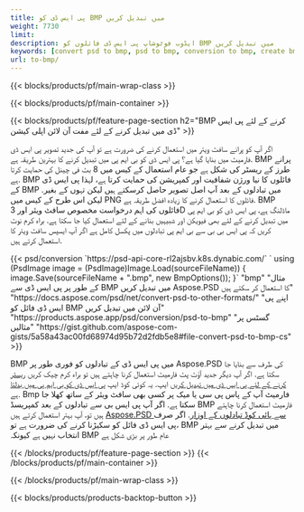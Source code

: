 ```yaml
---
title: پی ایس ڈی کو BMP میں تبدیل کریں
weight: 7730
limit: 
description: ایڈوب فوٹوشاپ پی ایس ڈی فائلوں کو BMP میں تبدیل کریں
keywords: [convert psd to bmp, psd to bmp, conversion to bmp, create bmp from psd, print psd as bmp]
url: to-bmp/
---
```


{{< blocks/products/pf/main-wrap-class >}}

{{< blocks/products/pf/main-container >}}

{{< blocks/products/pf/feature-page-section h2="BMP کرنے کے لئے پی ایس ڈی میں تبدیل کرنے کے لئے مفت آن لائن اپلی کیشن" >}}
<p>اگر آپ کو پرانے سافٹ ویئر میں استعمال کرنے کی ضرورت ہے تو آپ کی جدید تصویر پی ایس ڈی فارمیٹ میں بنایا گیا ہے؟ پی ایس ڈی کو بی ایم پی میں تبدیل کرنے کا بہترین طریقہ ہے. BMP پرانے طرز کے ریسٹر کی شکل ہے جو عام استعمال کے کیس میں 8 بٹ فی چینل کی حمایت کرتا ہے. BMP فائلوں کا نیا ورژن شفافیت اور کمپریشن کی حمایت کرتا ہے، لہذا پی ایس ڈی کے BMP میں تبادلوں کے بعد آپ اصل تصویر حاصل کرسکتے ہیں لیکن تہوں کے بغیر. لیکن اس طرح کے کیس میں PNG فائلوں کا استعمال کرنے کا زیادہ افضل طریقہ ہے. BMP فائلوں کی اہم درخواست مخصوص سافٹ ویئر اور 3D ماڈلنگ ہے، پی ایس ڈی کو بی ایم پی میں تبدیل کرنے کے لئے بھی فیویکن اور شبیہیں بنانے کے لئے استعمال کیا جا سکتا ہے. براہ کرم نوٹ کریں کہ پی ایس بی بی سے بی ایم پی تبادلوں میں پکسل کامل ہے اگر آپ ایسپس سافٹ ویئر کا استعمال کرتے ہیں.</p>
{{< psd/conversion `https://psd-api-core-rl2ajsbv.k8s.dynabic.com/` 
`    using (PsdImage image = (PsdImage)Image.Load(sourceFileName))
    {
        image.Save(sourceFileName + ".bmp",  new BmpOptions());
    }` 
	"bmp" 
"مثال کے طور پر پی ایس ڈی سے BMP میں تبدیل کریں Aspose.PSD کا استعمال کر سکتے ہیں"  "https://docs.aspose.com/psd/net/convert-psd-to-other-formats/" 
"اپنے پی ایس ڈی فائل کو BMP آن لائن میں تبدیل کریں" "https://products.aspose.app/psd/conversion/psd-to-bmp" 
"گسٹس پر مثالیں" "https://gist.github.com/aspose-com-gists/5a58a43ac00fd68974d95b72d2fdb5e8#file-convert-psd-to-bmp-cs" >}}
<p>BMP میں پی ایس ڈی کے تبادلوں کو فوری طور پر Aspose.PSD کی طرف سے بنایا جا سکتا ہے. اگر آپ دیگر جدید آؤٹ پٹ فارمیٹ استعمال کرنا چاہتے ہیں تو براہ کرم چیک کریں <a href="/psd/convert">ریسٹر کرنے کے لئے پی ایس ڈی میں تبدیل کریں</a> ایپ. یہ کوئی کوڈ ایپ <a href="/psd/convert/to-bmp">پی ایس ڈی کو بی ایم پی میں بدلتا ہے</a>. Bmp فارمیٹ آپ کے پاس پی سی یا میک پر کسی بھی سافٹ ویئر کے ساتھ کھلا جا سکتا ہے. اگر آپ پی ایس بی سے تبادلوں کے بعد کمپریسڈ BMP فارمیٹ استعمال کرنا چاہتے ہیں تو، آپ بہتر استعمال کرتے ہیں <a href="/psd">Aspose.PSD سے ہائی کوڈ تبادلوں کے اوزار</a>. اگر صرف پی ایس ڈی فائل کو سکیڑنا کرنے کی ضرورت ہے تو، BMP میں تبدیل کرنے سے بہتر انتخاب نہیں ہے کیونکہ BMP عام طور پر بڑی شکل ہے</p>
{{< /blocks/products/pf/feature-page-section >}}
{{< /blocks/products/pf/main-container >}}


{{< /blocks/products/pf/main-wrap-class >}}

{{< blocks/products/products-backtop-button >}}
